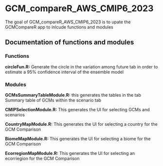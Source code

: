 
<!-- README.md is generated from README.Rmd. Please edit that file -->

# GCM_compareR_AWS_CMIP6_2023

<!-- badges: start -->
<!-- badges: end -->

The goal of GCM_compareR_AWS_CMIP6_2023 is to upate the GCMCompareR app
to inlcude functions and modules

## Documentation of functions and modules

### Functions

**circleFun.R:** Generate the circle in the variation among future tab
in order to estimate a 95% confidence interval of the ensemble model

### Modules

**GCMsSummaryTableModule.R:** this generates the tables in the tab
Summary table of GCMs within the scenario tab

**CMIPSelectionModule.R:** This generates the UI for selecting GCMs and
scenarios

**CountryMapModule.R:** This generates the UI for selecting a country
for the GCM Comparison

**BiomeMapModule.R:** This generates the UI for selecting a biome for
the GCM Comparison

**EcorregionMapModule.R:** This generates the UI for selecting an
ecorriegion for the GCM Comparison
